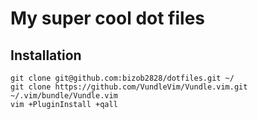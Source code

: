 # My super cool dot files

## Installation

```
git clone git@github.com:bizob2828/dotfiles.git ~/
git clone https://github.com/VundleVim/Vundle.vim.git ~/.vim/bundle/Vundle.vim
vim +PluginInstall +qall
```
